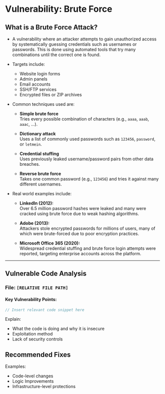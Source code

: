 # Vulnerability: Brute Force

## What is a Brute Force Attack?

- A vulnerability where an attacker attempts to gain unauthorized access by systematically guessing credentials such as usernames or passwords. This is done using automated tools that try many combinations until the correct one is found.

- Targets include:
    - Website login forms  
    - Admin panels  
    - Email accounts  
    - SSH/FTP services  
    - Encrypted files or ZIP archives  
- Common techniques used are:
    - **Simple brute force**  
    Tries every possible combination of characters (e.g., `aaaa`, `aaab`, `aaac`, ...).

    - **Dictionary attack**  
     Uses a list of commonly used passwords such as `123456`, `password`, or `letmein`.

    - **Credential stuffing**  
    Uses previously leaked username/password pairs from other data breaches.

    - **Reverse brute force**  
    Takes one common password (e.g., `123456`) and tries it against many different usernames.

- Real world examples include:
    - **LinkedIn (2012):**  
    Over 6.5 million password hashes were leaked and many were cracked using brute force due to weak hashing algorithms.

    - **Adobe (2013):**  
    Attackers stole encrypted passwords for millions of users, many of which were brute-forced due to poor encryption practices.

    - **Microsoft Office 365 (2020):**  
    Widespread credential stuffing and brute force login attempts were reported, targeting enterprise accounts across the platform.

---

## Vulnerable Code Analysis

### File: `[RELATIVE FILE PATH]`

#### Key Vulnerability Points:

```php
// Insert relevant code snippet here
```

Explain: 
- What the code is doing and why it is insecure 
- Exploitation method 
- Lack of security controls

## Recommended Fixes 
Examples: 
- Code-level changes 
- Logic Improvements 
- Infrastructure-level protections
